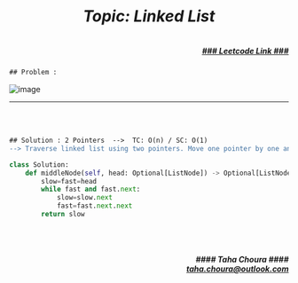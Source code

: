 <h1 align="center";"><em> Topic: Linked List</em></h1>
<h5 align="right"> <br/><a align="right" width="80" href="https://leetcode.com/problems/middle-of-the-linked-list/" target="_blank"><ins>### Leetcode Link ###</ins></a></h5>     
                                                                                                                                 
```diff
## Problem : 
```
                                                                                                                    
![image](https://user-images.githubusercontent.com/11164303/169692928-105df885-81d2-4486-889e-168794199718.png)




-------                    

<br/><br/>
 
```diff
## Solution : 2 Pointers  -->  TC: O(n) / SC: O(1)
--> Traverse linked list using two pointers. Move one pointer by one and other pointer by two. When the fast pointer reaches end,  slow pointer will reach middle of the linked list.
```                      
                         
```python
class Solution:
    def middleNode(self, head: Optional[ListNode]) -> Optional[ListNode]:
        slow=fast=head
        while fast and fast.next:
            slow=slow.next
            fast=fast.next.next
        return slow
                                                                                                                         
```
<br/>            
<h5 align="right" margin-right:12px>#### Taha Choura ####<br/><a align="right" width="70" href="#">taha.choura@outlook.com</a></h5> 
